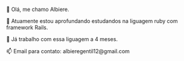 👋 Olá, me chamo Albiere.

<p>🌱 Atuamente estou aprofundando estudandos na liguagem ruby com framework Rails.</p>
<p>🔭 Já trabalho com essa liguagem a 4 meses.</p>
<p>📫 Email para contato: albieregentil12@gmail.com</p>
